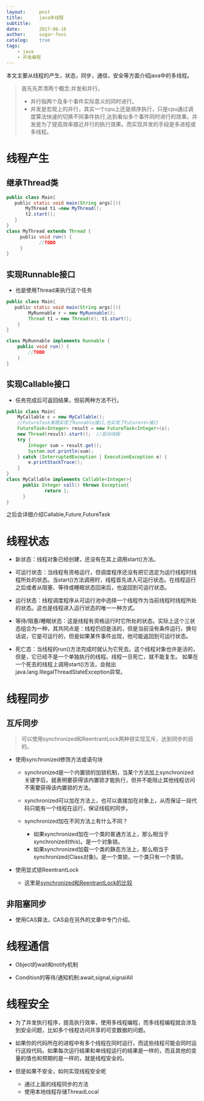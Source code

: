 ```yaml
---
layout:     post
title:      java多线程
subtitle:   
date:       2017-06-16
author:     sugar-foxs
catalog: 	true
tags:
    - java
    - 并发编程
---
```


本文主要从线程的产生，状态，同步，通信，安全等方面介绍java中的多线程。
<!-- more -->

> 首先先弄清两个概念:并发和并行。
> - 并行指两个及多个事件实际意义的同时进行。
> - 并发是宏观上的并行，其实一个cpu上还是顺序执行，只是cpu通过调度算法快速的切换不同事件执行,达到看似多个事件同时进行的效果。并发是为了提高效率接近并行的执行效果。而实现并发的手段是多进程或多线程。

# 线程产生

## 继承Thread类

```java
public class Main{
   public static void main(String args[]){
       MyThread t1 =new MyThread();
       t2.start();
   }
}
class MyThread extends Thread {
     public void run() {
            //TODO
     }
}
```

## 实现Runnable接口
- 也是使用Thread来执行这个任务

```java
public class Main{
   public static void main(String args[]){
        MyRunnable r = new MyRunnable();
        Thread t1 = new Thread(r); t1.start(); 
    }
}

class MyRunnable implements Runnable { 
    public void run() { 
        //TODO 
    }
}
```
## 实现Callable接口 
- 任务完成后可返回结果，但前两种方法不行。

```java
public class Main{
    MyCallable c = new MyCallable();
    //FutureTask类既实现了Runnable接口,也实现了Future<V>接口
    FutureTask<Integer> result = new FutureTask<Integer>(c); 
    new Thread(result).start();  //启动线程
    try {
        Integer sum = result.get();
        System.out.println(sum);
    } catch (InterruptedException | ExecutionException e) {
        e.printStackTrace();
    }
}
class MyCallable implements Callable<Integer>{
      public Integer call() throws Exception{
              return 1;
      }  
} 
```

之后会详细介绍Callable,Future,FutureTask

# 线程状态
- 新状态：线程对象已经创建，还没有在其上调用start()方法。

- 可运行状态：当线程有资格运行，但调度程序还没有把它选定为运行线程时线程所处的状态。当start()方法调用时，线程首先进入可运行状态。在线程运行之后或者从阻塞、等待或睡眠状态回来后，也返回到可运行状态。

- 运行状态：线程调度程序从可运行池中选择一个线程作为当前线程时线程所处的状态。这也是线程进入运行状态的唯一一种方式。

- 等待/阻塞/睡眠状态：这是线程有资格运行时它所处的状态。实际上这个三状态组合为一种，其共同点是：线程仍旧是活的，但是当前没有条件运行。换句话说，它是可运行的，但是如果某件事件出现，他可能返回到可运行状态。

- 死亡态：当线程的run()方法完成时就认为它死去。这个线程对象也许是活的，但是，它已经不是一个单独执行的线程。线程一旦死亡，就不能复生。 如果在一个死去的线程上调用start()方法，会抛出java.lang.IllegalThreadStateException异常。

# 线程同步

## 互斥同步
> 可以使用synchronized和ReentrantLock两种锁实现互斥，达到同步的目的。
- 使用synchronized修饰方法或语句块

    - synchronized是一个内置锁的加锁机制，当某个方法加上synchronized关键字后，就表明要获得该内置锁才能执行，但并不能阻止其他线程访问不需要获得该内置锁的方法。
    - synchronized可以加在方法上，也可以直接加在对象上，从而保证一段代码只能有一个线程在运行，保证线程的同步。

    - synchronized加在不同方法上有什么不同？
        - 如果synchronized加在一个类的普通方法上，那么相当于synchronized(this)。是一个对象锁。
        - 如果synchronized加载一个类的静态方法上，那么相当于synchronized(Class对象)。是一个类锁，一个类只有一个类锁。

- 使用显式锁ReentrantLock
    - 这里是[synchronized和ReentrantLock的比较](https://blog.csdn.net/u013014724/article/details/103936025)

## 非阻塞同步

- 使用CAS算法，CAS会在另外的文章中专门介绍。

# 线程通信

- Object的wait和notify机制

- Condition的等待/通知机制:await,signal,signalAll

# 线程安全

- 为了并发执行程序，提高执行效率，使用多线程编程，而多线程编程就会涉及到安全问题，比如多个线程访问共享的可变数据的问题。
- 如果你的代码所在的进程中有多个线程在同时运行，而这些线程可能会同时运行这段代码。如果每次运行结果和单线程运行的结果是一样的，而且其他的变量的值也和预期的是一样的，就是线程安全的。

- 但是如果不安全，如何实现线程安全呢
    - 通过上面的线程同步的方法
    - 使用本地线程存储ThreadLocal
